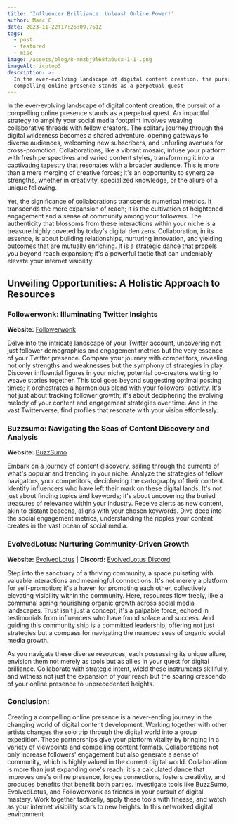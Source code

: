 ```yaml
---
title: 'Influencer Brilliance: Unleash Online Power!'
author: Marc C.
date: 2023-11-22T17:26:09.761Z
tags:
  - post
  - featured
  - misc
image: /assets/blog/8-mnzbj9l68fa6ucx-1-1-.png
imageAlt: icptop3
description: >-
  In the ever-evolving landscape of digital content creation, the pursuit of a
  compelling online presence stands as a perpetual quest
---
```

In the ever-evolving landscape of digital content creation, the pursuit of a compelling online presence stands as a perpetual quest. An impactful strategy to amplify your social media footprint involves weaving collaborative threads with fellow creators. The solitary journey through the digital wilderness becomes a shared adventure, opening gateways to diverse audiences, welcoming new subscribers, and unfurling avenues for cross-promotion. Collaborations, like a vibrant mosaic, infuse your platform with fresh perspectives and varied content styles, transforming it into a captivating tapestry that resonates with a broader audience. This is more than a mere merging of creative forces; it's an opportunity to synergize strengths, whether in creativity, specialized knowledge, or the allure of a unique following.

Yet, the significance of collaborations transcends numerical metrics. It transcends the mere expansion of reach; it is the cultivation of heightened engagement and a sense of community among your followers. The authenticity that blossoms from these interactions within your niche is a treasure highly coveted by today's digital denizens. Collaboration, in its essence, is about building relationships, nurturing innovation, and yielding outcomes that are mutually enriching. It is a strategic dance that propels you beyond reach expansion; it's a powerful tactic that can undeniably elevate your internet visibility.

## Unveiling Opportunities: A Holistic Approach to Resources

### Followerwonk: Illuminating Twitter Insights

**Website:** [Followerwonk](https://followerwonk.com)

Delve into the intricate landscape of your Twitter account, uncovering not just follower demographics and engagement metrics but the very essence of your Twitter presence. Compare your journey with competitors, revealing not only strengths and weaknesses but the symphony of strategies in play. Discover influential figures in your niche, potential co-creators waiting to weave stories together. This tool goes beyond suggesting optimal posting times; it orchestrates a harmonious blend with your followers' activity. It's not just about tracking follower growth; it's about deciphering the evolving melody of your content and engagement strategies over time. And in the vast Twitterverse, find profiles that resonate with your vision effortlessly.

### Buzzsumo: Navigating the Seas of Content Discovery and Analysis

**Website:** [BuzzSumo](https://buzzsumo.com/)

Embark on a journey of content discovery, sailing through the currents of what's popular and trending in your niche. Analyze the strategies of fellow navigators, your competitors, deciphering the cartography of their content. Identify influencers who have left their mark on these digital lands. It's not just about finding topics and keywords; it's about uncovering the buried treasures of relevance within your industry. Receive alerts as new content, akin to distant beacons, aligns with your chosen keywords. Dive deep into the social engagement metrics, understanding the ripples your content creates in the vast ocean of social media.

### EvolvedLotus: Nurturing Community-Driven Growth

**Website:** [EvolvedLotus](https://www.evolvedlotus.com) | **Discord:** [EvolvedLotus Discord](https://discord.gg/fHAexMYhCX)

Step into the sanctuary of a thriving community, a space pulsating with valuable interactions and meaningful connections. It's not merely a platform for self-promotion; it's a haven for promoting each other, collectively elevating visibility within the community. Here, resources flow freely, like a communal spring nourishing organic growth across social media landscapes. Trust isn't just a concept; it's a palpable force, echoed in testimonials from influencers who have found solace and success. And guiding this community ship is a committed leadership, offering not just strategies but a compass for navigating the nuanced seas of organic social media growth.

As you navigate these diverse resources, each possessing its unique allure, envision them not merely as tools but as allies in your quest for digital brilliance. Collaborate with strategic intent, wield these instruments skillfully, and witness not just the expansion of your reach but the soaring crescendo of your online presence to unprecedented heights.

### Conclusion:

Creating a compelling online presence is a never-ending journey in the changing world of digital content development. Working together with other artists changes the solo trip through the digital world into a group expedition. These partnerships give your platform vitality by bringing in a variety of viewpoints and compelling content formats. Collaborations not only increase followers' engagement but also generate a sense of community, which is highly valued in the current digital world. Collaboration is more than just expanding one's reach; it's a calculated dance that improves one's online presence, forges connections, fosters creativity, and produces benefits that benefit both parties. Investigate tools like BuzzSumo, EvolvedLotus, and Followerwonk as friends in your pursuit of digital mastery. Work together tactically, apply these tools with finesse, and watch as your internet visibility soars to new heights. In this networked digital environment
